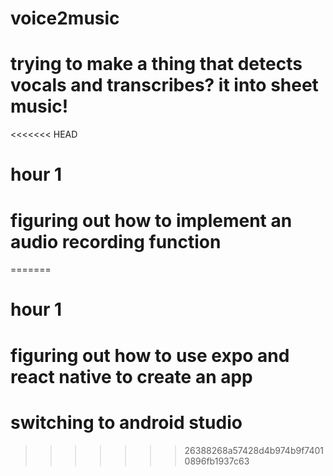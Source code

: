 # voice2music
# trying to make a thing that detects vocals and transcribes? it into sheet music!

<<<<<<< HEAD
# hour 1
# figuring out how to implement an audio recording function
=======

# hour 1
  # figuring out how to use expo and react native to create an app
  # switching to android studio
>>>>>>> 26388268a57428d4b974b9f74010896fb1937c63
